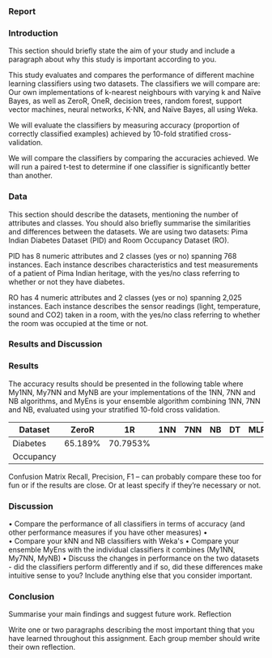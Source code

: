 ### Report 

### Introduction
This section should briefly state the aim of your study and include a paragraph about why this study is important according to you.

This study evaluates and compares the performance of different machine learning classifiers using two datasets. The classifiers we will compare are: Our own implementations of k-nearest neighbours with varying k and Naïve Bayes, as well as ZeroR, OneR, decision trees, random forest, support vector machines, neural networks, K-NN, and Naïve Bayes, all using Weka.

We will evaluate the classifiers by measuring accuracy (proportion of correctly classified examples) achieved by 10-fold stratified cross-validation. 


We will compare the classifiers by comparing the accuracies achieved. We will run a paired t-test to determine if one classifier is significantly better than another.  

### Data
This section should describe the datasets, mentioning the number of attributes and classes. You should also briefly summarise the similarities and differences between the datasets.
We are using two datasets: Pima Indian Diabetes Dataset (PID) and Room Occupancy Dataset (RO). 

PID has 8 numeric attributes and 2 classes (yes or no) spanning 768 instances. Each instance describes characteristics and test measurements of a patient of  Pima Indian heritage, with the yes/no class referring to whether or not they have diabetes. 

RO has 4 numeric attributes and 2 classes (yes or no) spanning 2,025 instances. Each instance describes the sensor readings  (light, temperature, sound and CO2) taken in a room, with the yes/no class referring to whether the room was occupied at the time or not. 

### Results and Discussion

### Results
The accuracy results should be presented in the following table where My1NN, My7NN and MyNB are your implementations of the 1NN, 7NN and NB algorithms, and MyEns is your ensemble algorithm combining 1NN, 7NN and NB, evaluated using your stratified 10-fold cross validation.

| Dataset   | ZeroR | 1R  | 1NN | 7NN | NB  | DT  | MLP | SVM | RF  | **My1NN** | **My7NN** | **MyNB** | **MyEns** |
|-----------|-------|-----|-----|-----|-----|-----|-----|-----|-----|-----------|-----------|----------|-----------|
| Diabetes  |  65.189%     |  70.7953%   |     |     |     |     |     |     |     |  69.54%      |   75.53%        |    75.26%      |    76.31%       |
| Occupancy |       |     |     |     |     |     |     |     |     |    99.51%       |     0.9926      |     96.79%     |     99.16%      |

 

Confusion Matrix
Recall, Precision, F1 – can probably compare these too for fun or if the results are close. Or at least specify if they’re necessary or not.

### Discussion
•	Compare the performance of all classifiers in terms of accuracy (and other performance measures if you have other measures)
•	
•	Compare your kNN and NB classifiers with Weka's 
•	Compare your ensemble MyEns with the individual classifiers it combines (My1NN, My7NN, MyNB)
•	Discuss the changes in performance on the two datasets - did the classifiers perform differently and if so, did these differences make intuitive sense to you?
Include anything else that you consider important.

### Conclusion
Summarise your main findings and suggest future work.
Reflection

Write one or two paragraphs describing the most important thing that you have learned throughout this assignment. Each group member should write their own reflection.

